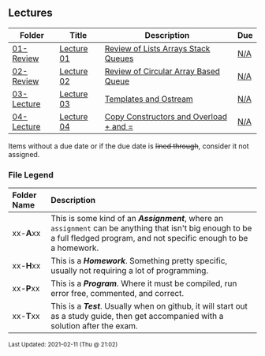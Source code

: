 ## Lectures

| Folder | Title | Description | Due |
|-----|-----|-----|-----|
| <a href="https://github.com/rugbyprof/2143-Object-Oriented-Programming/tree/master/Lectures/01-Review">01-Review</a> | <a href="https://github.com/rugbyprof/2143-Object-Oriented-Programming/tree/master/Lectures/01-Review"> Lecture 01 </a> | <a href="https://github.com/rugbyprof/2143-Object-Oriented-Programming/tree/master/Lectures/01-Review"> Review of Lists Arrays Stack Queues</a> | <a href="https://github.com/rugbyprof/2143-Object-Oriented-Programming/tree/master/Lectures/01-Review">N/A</a> |
| <a href="https://github.com/rugbyprof/2143-Object-Oriented-Programming/tree/master/Lectures/02-Review">02-Review</a> | <a href="https://github.com/rugbyprof/2143-Object-Oriented-Programming/tree/master/Lectures/02-Review"> Lecture 02 </a> | <a href="https://github.com/rugbyprof/2143-Object-Oriented-Programming/tree/master/Lectures/02-Review"> Review of Circular Array Based Queue</a> | <a href="https://github.com/rugbyprof/2143-Object-Oriented-Programming/tree/master/Lectures/02-Review">N/A</a> |
| <a href="https://github.com/rugbyprof/2143-Object-Oriented-Programming/tree/master/Lectures/03-Lecture">03-Lecture</a> | <a href="https://github.com/rugbyprof/2143-Object-Oriented-Programming/tree/master/Lectures/03-Lecture"> Lecture 03 </a> | <a href="https://github.com/rugbyprof/2143-Object-Oriented-Programming/tree/master/Lectures/03-Lecture"> Templates and Ostream</a> | <a href="https://github.com/rugbyprof/2143-Object-Oriented-Programming/tree/master/Lectures/03-Lecture">N/A</a> |
| <a href="https://github.com/rugbyprof/2143-Object-Oriented-Programming/tree/master/Lectures/04-Lecture">04-Lecture</a> | <a href="https://github.com/rugbyprof/2143-Object-Oriented-Programming/tree/master/Lectures/04-Lecture"> Lecture 04 </a> | <a href="https://github.com/rugbyprof/2143-Object-Oriented-Programming/tree/master/Lectures/04-Lecture"> Copy Constructors and Overload + and =</a> | <a href="https://github.com/rugbyprof/2143-Object-Oriented-Programming/tree/master/Lectures/04-Lecture">N/A</a> |

Items without a due date or if the due date is ~~lined through~~, consider it not assigned.
### File Legend

| Folder Name | Description |
|:-----------|:-------------|
|xx-**A**xx | This is some kind of an ***Assignment***, where an `assignment` can be anything that isn't big enough to be a full fledged program, and not specific enough to be a homework. |
|xx-**H**xx | This is a ***Homework***. Something pretty specific, usually not requiring a lot of programming. |
|xx-**P**xx | This is a ***Program***. Where it must be compiled, run error free, commented, and correct. |
|xx-**T**xx | This is a ***Test***. Usually when on github, it will start out as a study guide, then get accompanied with a solution after the exam. |

<sup>Last Updated: 2021-02-11 (Thu @ 21:02)</sup>